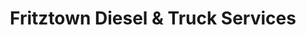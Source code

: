 ---
title: "Fritztown Diesel & Truck Services"
url: /fredericksburg/fritztown-diesel-and-truck-services/
shop: car repair
---